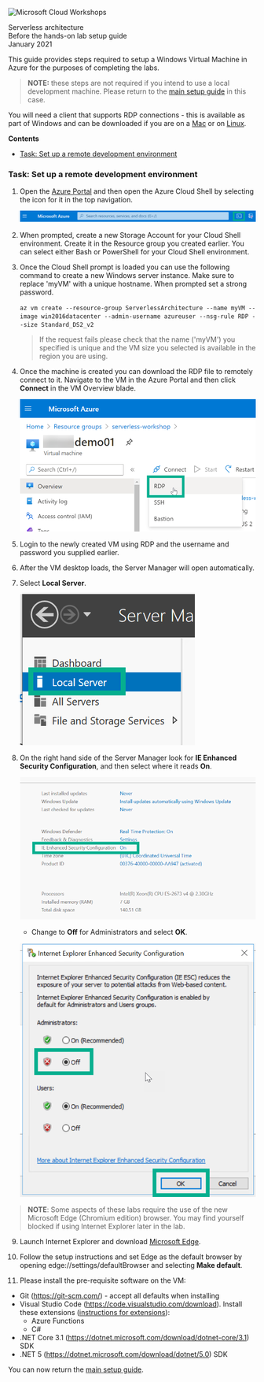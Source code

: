 ![Microsoft Cloud Workshops](https://github.com/Microsoft/MCW-Template-Cloud-Workshop/raw/master/Media/ms-cloud-workshop.png 'Microsoft Cloud Workshops')

<div class="MCWHeader1">
Serverless architecture
</div>

<div class="MCWHeader2">
Before the hands-on lab setup guide
</div>

<div class="MCWHeader3">
January 2021
</div>

This guide provides steps required to setup a Windows Virtual Machine in Azure for the purposes of completing the labs.

> **NOTE:** these steps are not required if you intend to use a local development machine. Please return to the [main setup guide](Before%20the%20HOL%20-%20Serverless%20architecture.md) in this case.

You will need a client that supports RDP connections - this is available as part of Windows and can be downloaded if you are on a [Mac](https://docs.microsoft.com/windows-server/remote/remote-desktop-services/clients/remote-desktop-mac) or on [Linux](https://remmina.org/). 

**Contents**

- [Task: Set up a remote development environment](#task-set-up-a-development-environment)

### Task: Set up a remote development environment

1. Open the [Azure Portal](https://portal.azure.com/) and then open the Azure Cloud Shell by selecting the icon for it in the top navigation.

   ![Azure Portal navigation with Cloud Shell icon highlighted.](images/Setup/image11.png 'Azure Portal navigation with Cloud Shell icon highlighted')

2. When prompted, create a new Storage Account for your Cloud Shell environment. Create it in the Resource group you created earlier. You can select either Bash or PowerShell for your Cloud Shell environment.

3. Once the Cloud Shell prompt is loaded you can use the following command to create a new Windows server instance. Make sure to replace 'myVM' with a unique hostname. When prompted set a strong password.

   `az vm create --resource-group ServerlessArchitecture --name myVM --image win2016datacenter --admin-username azureuser --nsg-rule RDP --size Standard_DS2_v2`

   > If the request fails please check that the name ('myVM') you specified is unique and the VM size you selected is available in the region you are using. 

4. Once the machine is created you can download the RDP file to remotely connect to it. Navigate to the VM in the Azure Portal and then click **Connect** in the VM Overview blade.

   ![Azure Portal VM Blade with download RDP selected.](images/Setup/image10.png 'Download the RDP configuration selected')

5. Login to the newly created VM using RDP and the username and password you supplied earlier.

6. After the VM desktop loads, the Server Manager will open automatically.

7. Select **Local Server**.

   ![Local Server is selected from the Server Manager menu.](images/Setup/image5.png 'Server Manager menu')

8. On the right hand side of the Server Manager look for **IE Enhanced Security Configuration**, and then select where it reads **On**.

   ![The IE Enhanced Security Configuration setting is set to On. The On item is selected.](images/Setup/image6.png 'IE Enhanced Security Configuration')

   - Change to **Off** for Administrators and select **OK**.

   ![In the Internet Explorer Enhanced Security Configuration dialog box, under Administrators, the Off button is selected.](images/Setup/image7.png 'Internet Explorer Enhanced Security Configuration dialog box')

> **NOTE**: Some aspects of these labs require the use of the new Microsoft Edge (Chromium edition) browser. You may find yourself blocked if using Internet Explorer later in the lab.

9. Launch Internet Explorer and download [Microsoft Edge](https://www.microsoft.com/edge).

10. Follow the setup instructions and set Edge as the default browser by opening edge://settings/defaultBrowser and selecting **Make default**.

11. Please install the pre-requisite software on the VM:

   - Git (https://git-scm.com/) - accept all defaults when installing
   - Visual Studio Code (https://code.visualstudio.com/download). Install these extensions ([instructions for extensions](https://code.visualstudio.com/docs/editor/extension-gallery)):
      - Azure Functions
      - C#
   - .NET Core 3.1 (https://dotnet.microsoft.com/download/dotnet-core/3.1) SDK
   - .NET 5 (https://dotnet.microsoft.com/download/dotnet/5.0) SDK

You can now return the [main setup guide](Before%20the%20HOL%20-%20Serverless%20architecture.md).